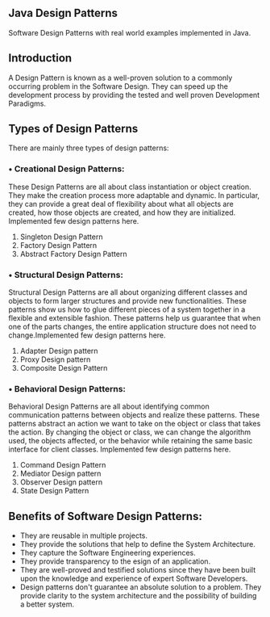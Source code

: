 ## Java Design Patterns
Software Design Patterns with real world examples implemented in Java.

## Introduction 
A Design Pattern is known as a well-proven solution to a commonly occurring problem in the Software Design. They can speed up the development process by providing the tested and well proven Development Paradigms.

## Types of Design Patterns

There are mainly three types of design patterns:

### •	Creational Design Patterns:

These Design Patterns are all about class instantiation or object creation. They make the creation process more adaptable and dynamic. In particular, they can provide a great deal of flexibility about what all objects are created, how those objects are created, and how they are initialized. Implemented few design patterns here.
1. Singleton Design Pattern
2. Factory Design Pattern
3. Abstract Factory Design Pattern

### •	Structural Design Patterns:

Structural Design Patterns are all about organizing different classes and objects to form larger structures and provide new functionalities. These patterns show us how to glue different pieces of a system together in a flexible and extensible fashion. These patterns help us guarantee that when one of the parts changes, the entire application structure does not need to change.Implemented few design patterns here.
1. Adapter Design pattern
2. Proxy Design pattern
3. Composite Design Pattern

### •	Behavioral Design Patterns:

Behavioral Design Patterns are all about identifying common communication patterns between objects and realize these patterns. These patterns abstract an action we want to take on the object or class that takes the action. By changing the object or class, we can change the algorithm used, the objects affected, or the behavior while retaining the same basic interface for client classes. Implemented few design patterns here.
1. Command Design Pattern
2. Mediator Design pattern
3. Observer Design pattern
4. State Design Pattern

## Benefits of Software Design Patterns:

* They are reusable in multiple projects.
* They provide the solutions that help to define the System Architecture.
* They capture the Software Engineering experiences.
* They provide transparency to the esign of an application.
* They are well-proved and testified solutions since they have been built upon the knowledge and experience of expert Software Developers.
* Design patterns don't guarantee an absolute solution to a problem. They provide clarity to the system architecture and the possibility of building a better system.
